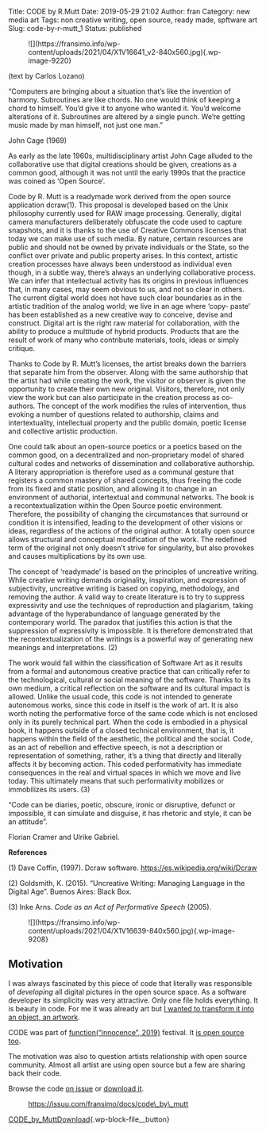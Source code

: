 Title: CODE by R.Mutt
Date: 2019-05-29 21:02
Author: fran
Category: new media art
Tags: non creative writing, open source, ready made, spftware art
Slug: code-by-r-mutt_1
Status: published

<!-- wp:image {"id":9220,"sizeSlug":"large","linkDestination":"none"} -->

<figure class="wp-block-image size-large">
![](https://fransimo.info/wp-content/uploads/2021/04/X1V16641_v2-840x560.jpg){.wp-image-9220}

</figure>
<!-- /wp:image -->

<!-- wp:paragraph {"align":"right"} -->

(text by Carlos Lozano)

<!-- /wp:paragraph -->

<!-- wp:paragraph -->

“Computers are bringing about a situation that’s like the invention of harmony. Subroutines are like chords. No one would think of keeping a chord to himself. You’d give it to anyone who wanted it. You’d welcome alterations of it. Subroutines are altered by a single punch. We’re getting music made by man himself, not just one man.”

<!-- /wp:paragraph -->

<!-- wp:paragraph {"align":"right"} -->

John Cage (1969)

<!-- /wp:paragraph -->

<!-- wp:paragraph -->

As early as the late 1960s, multidisciplinary artist John Cage alluded to the collaborative use that digital creations should be given, creations as a common good, although it was not until the early 1990s that the practice was coined as ‘Open Source’.

<!-- /wp:paragraph -->

<!-- wp:paragraph -->

Code by R. Mutt is a readymade work derived from the open source application dcraw(1). This proposal is developed based on the Unix philosophy currently used for RAW image processing. Generally, digital camera manufacturers deliberately obfuscate the code used to capture snapshots, and it is thanks to the use of Creative Commons licenses that today we can make use of such media. By nature, certain resources are public and should not be owned by private individuals or the State, so the conflict over private and public property arises. In this context, artistic creation processes have always been understood as individual even though, in a subtle way, there’s always an underlying collaborative process. We can infer that intellectual activity has its origins in previous influences that, in many cases, may seem obvious to us, and not so clear in others. The current digital world does not have such clear boundaries as in the artistic tradition of the analog world; we live in an age where ‘copy- paste’ has been established as a new creative way to conceive, devise and construct. Digital art is the right raw material for collaboration, with the ability to produce a multitude of hybrid products. Products that are the result of work of many who contribute materials, tools, ideas or simply critique.

<!-- /wp:paragraph -->

<!-- wp:paragraph -->

Thanks to Code by R. Mutt’s licenses, the artist breaks down the barriers that separate him from the observer. Along with the same authorship that the artist had while creating the work, the visitor or observer is given the opportunity to create their own new original. Visitors, therefore, not only view the work but can also participate in the creation process as co-authors. The concept of the work modifies the rules of intervention, thus evoking a number of questions related to authorship, claims and intertextuality, intellectual property and the public domain, poetic license and collective artistic production.

<!-- /wp:paragraph -->

<!-- wp:paragraph -->

One could talk about an open-source poetics or a poetics based on the common good, on a decentralized and non-proprietary model of shared cultural codes and networks of dissemination and collaborative authorship. A literary appropriation is therefore used as a communal gesture that registers a common mastery of shared concepts, thus freeing the code from its fixed and static position, and allowing it to change in an environment of authorial, intertextual and communal networks. The book is a recontextualization within the Open Source poetic environment. Therefore, the possibility of changing the circumstances that surround or condition it is intensified, leading to the development of other visions or ideas, regardless of the actions of the original author. A totally open source allows structural and conceptual modification of the work. The redefined term of the original not only doesn’t strive for singularity, but also provokes and causes multiplications by its own use.

<!-- /wp:paragraph -->

<!-- wp:paragraph -->

The concept of ‘readymade’ is based on the principles of uncreative writing. While creative writing demands originality, inspiration, and expression of subjectivity, uncreative writing is based on copying, methodology, and removing the author. A valid way to create literature is to try to suppress expressivity and use the techniques of reproduction and plagiarism, taking advantage of the hyperabundance of language generated by the contemporary world. The paradox that justifies this action is that the suppression of expressivity is impossible. It is therefore demonstrated that the recontextualization of the writings is a powerful way of generating new meanings and interpretations. (2)

<!-- /wp:paragraph -->

<!-- wp:paragraph -->

The work would fall within the classification of Software Art as it results from a formal and autonomous creative practice that can critically refer to the technological, cultural or social meaning of the software. Thanks to its own medium, a critical reflection on the software and its cultural impact is allowed. Unlike the usual code, this code is not intended to generate autonomous works, since this code in itself is the work of art. It is also worth noting the performative force of the same code which is not enclosed only in its purely technical part. When the code is embodied in a physical book, it happens outside of a closed technical environment, that is, it happens within the field of the aesthetic, the political and the social. Code, as an act of rebellion and effective speech, is not a description or representation of something, rather, it’s a thing that directly and literally affects it by becoming action. This coded performativity has immediate consequences in the real and virtual spaces in which we move and live today. This ultimately means that such performativity mobilizes or immobilizes its users. (3)

<!-- /wp:paragraph -->

<!-- wp:paragraph -->

“Code can be diaries, poetic, obscure, ironic or disruptive, defunct or impossible, it can simulate and disguise, it has rhetoric and style, it can be an attitude”.

<!-- /wp:paragraph -->

<!-- wp:paragraph -->

Florian Cramer and Ulrike Gabriel.

<!-- /wp:paragraph -->

<!-- wp:paragraph -->

**References**

<!-- /wp:paragraph -->

<!-- wp:paragraph -->

\(1) Dave Coffin, (1997). Dcraw software. <https://es.wikipedia.org/wiki/Dcraw>

<!-- /wp:paragraph -->

<!-- wp:paragraph -->

\(2) Goldsmith, K. (2015). “Uncreative Writing: Managing Language in the Digital Age”. Buenos Aires: Black Box.

<!-- /wp:paragraph -->

<!-- wp:paragraph -->

\(3) Inke Arns. *Code as an Act of Performative Speech* (2005).

<!-- /wp:paragraph -->

<!-- wp:image {"id":9208,"sizeSlug":"large","linkDestination":"none"} -->

<figure class="wp-block-image size-large">
![](https://fransimo.info/wp-content/uploads/2021/04/X1V16639-840x560.jpg){.wp-image-9208}

</figure>
<!-- /wp:image -->

<!-- wp:heading -->

Motivation
----------

<!-- /wp:heading -->

<!-- wp:paragraph -->

I was always fascinated by this piece of code that literally was responsible of *developing* all digital pictures in the open source space. As a software developer its simplicity was very attractive. Only one file holds everything. It is beauty in code. For me it was already art but [I wanted to transform it into an object, an artwork](https://www.lulu.com/en/shop/fran-sim%C3%B3/code-by-rmutt/paperback/product-1wk5j69d.html?page=1&pageSize=4).

<!-- /wp:paragraph -->

<!-- wp:paragraph -->

CODE was part of [function(“innocence”, 2019)](https://fransimo.info/blog/2019/05/26/functioninnocence-2019/) festival. It [is open source too](https://github.com/r-mutt-1917/CODE).

<!-- /wp:paragraph -->

<!-- wp:paragraph -->

The motivation was also to question artists relationship with open source community. Almost all artist are using open source but a few are sharing back their code.

<!-- /wp:paragraph -->

<!-- wp:paragraph -->

Browse the code [on issue](https://issuu.com/fransimo/docs/code_by_mutt) or [download it](https://fransimo.info/wp-content/uploads/2021/04/CODE_by_Mutt.pdf).

<!-- /wp:paragraph -->

<!-- wp:paragraph -->

<!-- /wp:paragraph -->

<!-- wp:embed {"url":"https://issuu.com/fransimo/docs/code_by_mutt","type":"rich","providerNameSlug":"issuu","responsive":true,"className":""} -->

<figure class="wp-block-embed is-type-rich is-provider-issuu wp-block-embed-issuu">
<div class="wp-block-embed__wrapper">

https://issuu.com/fransimo/docs/code\_by\_mutt

</div>

</figure>
<!-- /wp:embed -->

<!-- wp:file {"id":9264,"href":"https://fransimo.info/wp-content/uploads/2021/04/CODE_by_Mutt.pdf"} -->

<div class="wp-block-file">

[CODE\_by\_Mutt](https://fransimo.info/wp-content/uploads/2021/04/CODE_by_Mutt.pdf)[Download](https://fransimo.info/wp-content/uploads/2021/04/CODE_by_Mutt.pdf){.wp-block-file__button}

</div>

<!-- /wp:file -->
